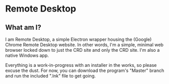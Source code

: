 # Remote Desktop

##  What am I?
I am Remote Desktop, a simple Electron wrapper housing the (Google) Chrome Remote Desktop website.
In other words, I'm a simple, minimal web browser locked down to just the CRD site and only the CRD site. I'm also a native Windows app.

Everything is a work-in-progress with an installer in the works, so please excuse the dust. For now, you can download the program's "Master" branch and run the included ".lnk" file to get going.
